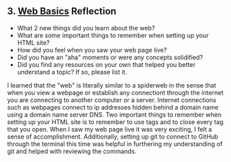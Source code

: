 ## 3. [Web Basics](3_web_basics/readme.md) Reflection

* What 2 new things did you learn about the web?
* What are some important things to remember when setting up your HTML site?
* How did you feel when you saw your web page live?
* Did you have an "aha" moments or were any concepts solidified?
* Did you find any resources on your own that helped you better understand a topic? If so, please list it.

<!-- Add your reflection here. Remove the comment markers -->

I learned that the "web" is literally similar to a spiderweb in the sense that when you view a webpage or establish any connectiont through the internet you are connecting to another computer or a server. Internet connections such as webpages connect to ip addresses hidden behind a domain name using a domain name server DNS. Two important things to remember when setting up your HTML site is to remember to use tags and to close every tag that you open. When I saw my web page live it was very exciting, I felt a sense of accomplishment. Additionally, setting up git to connect to GitHub through the terminal this time was helpful in furthering my understanding of git and helped with reviewing the commands.